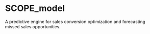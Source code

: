 # SCOPE_model
A predictive engine for sales conversion optimization and forecasting missed sales opportunities.
